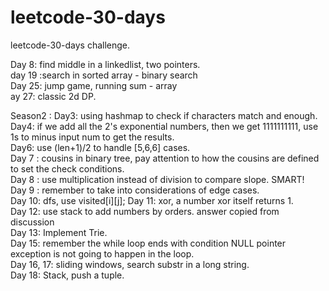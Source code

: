 # leetcode-30-days
leetcode-30-days challenge. 

Day 8: find middle in a linkedlist, two pointers. <br/>
day 19 :search in sorted array - binary search<br/>
Day 25: jump game, running sum - array<br/>
ay 27: classic 2d DP. <br/>

Season2 :
Day3: using hashmap to check if characters match and enough. <br/>
Day4: if we add all the 2's exponential numbers, then we get 1111111111, use 1s to minus input num to get the results.  <br/>
Day6: use (len+1)/2 to handle [5,6,6] cases. <br/>
Day 7  :  cousins in binary tree, pay  attention to how the cousins are defined to set the check conditions.  <br/>
Day 8 : use multiplication instead of division to compare slope. SMART! <br/> 
Day 9 : remember to take into considerations of edge cases. <br/>
Day 10: dfs, use visited[i][j];
Day 11: xor, a number xor itself returns 1. <br>
Day 12: use stack to add numbers by orders. answer copied from discussion <br/>
Day 13: Implement Trie. <br/>
Day 15: remember the while loop ends with condition NULL pointer exception is not going to happen in the loop. <br/>
Day 16, 17: sliding windows, search substr in a long string. <br/>
Day 18: Stack, push a tuple. <br/>
